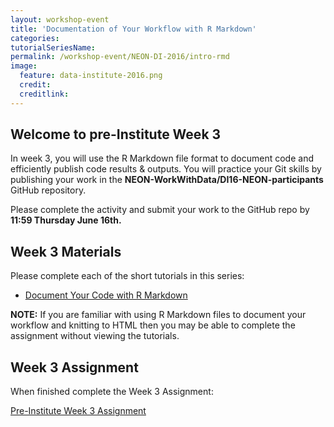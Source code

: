 ```yaml
---
layout: workshop-event
title: 'Documentation of Your Workflow with R Markdown'
categories: 
tutorialSeriesName: 
permalink: /workshop-event/NEON-DI-2016/intro-rmd
image:
  feature: data-institute-2016.png
  credit:
  creditlink:
---
```

## Welcome to pre-Institute Week 3

In week 3, you will use the R Markdown file format to document code and efficiently
publish code results & outputs. You will practice your Git skills by publishing
your work in the **NEON-WorkWithData/DI16-NEON-participants** GitHub repository.

Please complete the activity and submit your work to the GitHub repo by
**11:59 Thursday June 16th.**

## Week 3 Materials
Please complete each of the short tutorials in this series: 

* <a href="{{ site.baseurl }}/tutorial-series/RMarkdown/"> Document Your Code with R Markdown </a>

**NOTE:** If you are familiar with using R Markdown files to document your
workflow and knitting to HTML then you may be able to complete the assignment
without viewing the tutorials.

## Week 3 Assignment

When finished complete the Week 3 Assignment: 

<a class="btn btn-info" href="{{ site.baseurl}}/tutorial-series/pre-institute3/pre-week-3-activity">
Pre-Institute Week 3 Assignment</a>